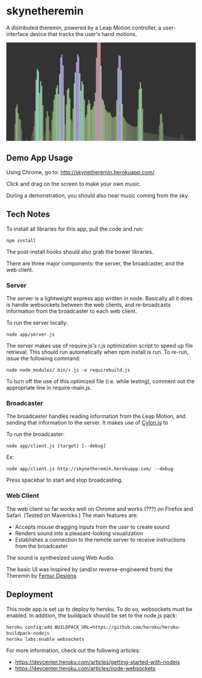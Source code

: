 skynetheremin
=============

A distributed theremin, powered by a Leap Motion controller, a user-interface device that tracks the user's hand motions.

![Screenshot](screenshot.png)

## Demo App Usage

Using Chrome, go to: http://skynetheremin.herokuapp.com/

Click and drag on the screen to make your own music.

During a demonstration, you should also hear music coming from the sky.


## Tech Notes

To install all libraries for this app, pull the code and run:

    npm install

The post-install hooks should also grab the bower libraries.

There are three major components: the server, the broadcaster, and the web client.

### Server

The server is a lightweight express app written in node. Basically all it does is handle websockets between the web clients, and re-broadcasts information from the broadcaster to each web client.

To run the server locally:

    node app/server.js

The server makes use of require.js's r.js optimization script to speed up file retrieval. This should run automatically when npm install is run. To re-run, issue the following command:

    node node_modules/.bin/r.js -o requirebuild.js

To turn off the use of this optimized file (i.e. while testing), comment out the appropriate line in require-main.js.

### Broadcaster

The broadcaster handles reading information from the Leap Motion, and sending that information to the server. It makes use of [Cylon.js](https://github.com/hybridgroup/cylon-leapmotion) to 

To run the broadcaster:

    node app/client.js [target] [--debug]

Ex:

    node app/client.js http://skynetheremin.herokuapp.com/ --debug

Press spacebar to start and stop broadcasting.

### Web Client

The web client so far works well on Chrome and works (???) on Firefox and Safari. (Tested on Mavericks.) The main features are:
 
* Accepts mouse dragging inputs from the user to create sound
* Renders sound into a pleasant-looking visualization
* Establishes a connection to the remote server to receive instructions from the broadcaster

The sound is synthesized using Web Audio.

The basic UI was inspired by (and/or reverse-engineered from) the Theremin by [Femur Designs](http://www.femurdesign.com/theremin/).


## Deployment

This node app is set up to deploy to heroku. To do so, websockets must be enabled. In addition, the buildpack should be set to the node.js pack:

    heroku config:add BUILDPACK_URL=https://github.com/heroku/heroku-buildpack-nodejs
    heroku labs:enable websockets

For more information, check out the following articles:

* https://devcenter.heroku.com/articles/getting-started-with-nodejs
* https://devcenter.heroku.com/articles/node-websockets
